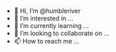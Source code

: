 - 👋 Hi, I’m @humbleriver
- 👀 I’m interested in ...
- 🌱 I’m currently learning ...
- 💞️ I’m looking to collaborate on ...
- 📫 How to reach me ...

<!---
humbleriver/humbleriver is a ✨ special ✨ repository because its `README.md` (this file) appears on your GitHub profile.
You can click the Preview link to take a look at your changes.
--->
